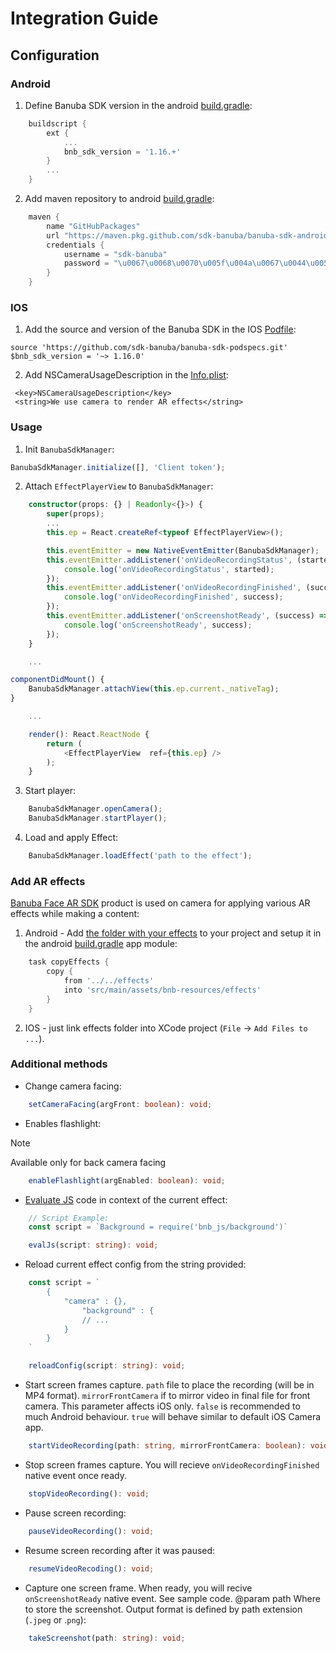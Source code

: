 # Integration Guide

## Configuration

### Android

1. Define Banuba SDK version in the android [build.gradle](./example/android/build.gradle#L9):

```groovy
    buildscript {
        ext {
            ...
            bnb_sdk_version = '1.16.+'
        }
        ...
    }
```

2. Add maven repository to android [build.gradle](./example/android/build.gradle#L14):

```groovy
    maven {
        name "GitHubPackages"
        url "https://maven.pkg.github.com/sdk-banuba/banuba-sdk-android"
        credentials {
            username = "sdk-banuba"
            password = "\u0067\u0068\u0070\u005f\u004a\u0067\u0044\u0052\u0079\u0049\u0032\u006d\u0032\u004e\u0055\u0059\u006f\u0033\u0033\u006b\u0072\u0034\u0049\u0069\u0039\u0049\u006f\u006d\u0077\u0034\u0052\u0057\u0043\u0064\u0030\u0052\u0078\u006d\u0045\u0069"
        }
    }
```

### IOS

1. Add the source and version of the Banuba SDK in the IOS [Podfile](./example/ios/Podfile#L14-15):

```
source 'https://github.com/sdk-banuba/banuba-sdk-podspecs.git'
$bnb_sdk_version = '~> 1.16.0'
```

2. Add NSCameraUsageDescription in the [Info.plist](example/ios/ReactNativeExample/Info.plist#L34):

```
 <key>NSCameraUsageDescription</key>
 <string>We use camera to render AR effects</string>
```

### Usage

1. Init `BanubaSdkManager`:

```typescript
BanubaSdkManager.initialize([], 'Client token');
```

2. Attach `EffectPlayerView` to `BanubaSdkManager`:

```typescript
    constructor(props: {} | Readonly<{}>) {
        super(props);
        ...
        this.ep = React.createRef<typeof EffectPlayerView>();

        this.eventEmitter = new NativeEventEmitter(BanubaSdkManager);
        this.eventEmitter.addListener('onVideoRecordingStatus', (started) => {
            console.log('onVideoRecordingStatus', started);
        });
        this.eventEmitter.addListener('onVideoRecordingFinished', (success) => {
            console.log('onVideoRecordingFinished', success);
        });
        this.eventEmitter.addListener('onScreenshotReady', (success) => {
            console.log('onScreenshotReady', success);
        });
    }

    ...

componentDidMount() {
    BanubaSdkManager.attachView(this.ep.current._nativeTag);
}

    ...

    render(): React.ReactNode {
        return (
            <EffectPlayerView  ref={this.ep} />
        );
    }
```

3. Start player: 

```typescript
    BanubaSdkManager.openCamera();
    BanubaSdkManager.startPlayer();
```

4. Load and apply Effect: 

```typescript
    BanubaSdkManager.loadEffect('path to the effect');
```

### Add AR effects

[Banuba Face AR SDK](https://www.banuba.com/facear-sdk/face-filters) product is used on camera for applying various AR effects while making a content:

1. Android - Add [the folder with your effects](./example/effects/) to your project and setup it in the android [build.gradle](example/android/app/build.gradle#L137) app module:

```groovy
    task copyEffects {
        copy {
            from '../../effects'
            into 'src/main/assets/bnb-resources/effects'
        }
    }
```

2. IOS - just link effects folder into XCode project (`File` -> `Add Files to ...`).

### Additional methods

* Change camera facing:

```typescript
    setCameraFacing(argFront: boolean): void;
```

* Enables flashlight:

> [!NOTE]
> Available only for back camera facing

```typescript
    enableFlashlight(argEnabled: boolean): void;
```

* [Evaluate JS](https://docs.banuba.com/far-sdk/effects/makeup_deprecated/face_beauty) code in context of the current effect:

```typescript
    // Script Example:
    const script = `Background = require('bnb_js/background')`

    evalJs(script: string): void;
```

* Reload current effect config from the string provided:

```typescript
    const script = `
        {
            "camera" : {},
                "background" : {
                // ...
            }
        }
    `

    reloadConfig(script: string): void;
```

* Start screen frames capture.
`path` file to place the recording (will be in MP4 format).
`mirrorFrontCamera` if to mirror video in final file for front camera. This parameter affects iOS only. `false` is recommended to much Android behaviour. `true` will behave similar to default iOS Camera app.

```typescript
    startVideoRecording(path: string, mirrorFrontCamera: boolean): void;
```

* Stop screen frames capture. You will recieve `onVideoRecordingFinished` native event once ready.

```typescript
    stopVideoRecording(): void;
```

* Pause screen recording:

```typescript
    pauseVideoRecording(): void;
```

* Resume screen recording after it was paused:

```typescript
    resumeVideoRecoding(): void;
```

* Capture one screen frame. When ready, you will recive `onScreenshotReady` native event. See sample code. @param path Where to store the screenshot. Output format is defined by path extension (`.jpeg` or .`png`):

```typescript
    takeScreenshot(path: string): void;
```